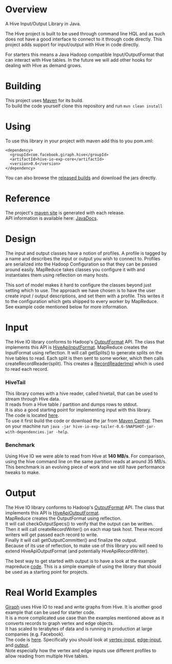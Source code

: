 # Overview #

A Hive Input/Output Library in Java.

The Hive project is built to be used through command line HQL and as such does
not have a good interface to connect to it through code directly. This project
adds support for input/output with Hive in code directly.

For starters this means a Java Hadoop compatible Input/OutputFormat that can
interact with Hive tables. In the future we will add other hooks for dealing
with Hive as demand grows.

# Building #

This project uses [Maven](http://maven.apache.org/) for its build.<br/>
To build the code yourself clone this repository and run `mvn clean install`

# Using #
To use this library in your project with maven add this to you pom.xml:

    <dependency>
      <groupId>com.facebook.giraph.hive</groupId>
      <artifactId>hive-io-exp-core</artifactId>
      <version>0.6</version>
    </dependency>

You can also browse the
[released builds](http://search.maven.org/#search%7Cga%7C1%7Ccom.facebook.giraph.hive)
and download the jars directly.

# Reference #

The project's [maven site](http://facebook.github.io/hive-io-experimental/) is generated with each release.
<br/>
API information is available here: 
[JavaDocs](http://facebook.github.io/hive-io-experimental/apidocs/index.html).

# Design #
The input and output classes have a notion of profiles.
A profile is tagged by a name and describes the input or output you wish to connect to.
Profiles are serialized into the Hadoop Configuration so that they can be passed around easily.
MapReduce takes classes you configure it with and instantiates them using reflection on many hosts.

This sort of model makes it hard to configure the classes beyond just setting which to use.
The approach we have chosen is to have the user create input / output descriptions, and set them with a profile.
This writes it to the configuration which gets shipped to every worker by MapReduce.
See example code mentioned below for more information.

# Input #
The Hive IO library conforms to Hadoop's
[OutputFormat](http://hadoop.apache.org/docs/r0.23.6/api/org/apache/hadoop/mapreduce/InputFormat.html) API.
The class that implements this API is
[HiveApiInputFormat](hive-io-exp-core/src/main/java/com/facebook/giraph/hive/input/HiveApiInputFormat.java).
MapReduce creates the InputFormat using reflection.
It will call getSplits() to generate splits on the hive tables to read.
Each split is then sent to some worker, which then calls createRecordReader(split).
This creates a
[RecordReaderImpl](hive-io-exp-core/src/main/java/com/facebook/giraph/hive/input/RecordReaderImpl.java)
which is used to read each record.

### HiveTail ###
This library comes with a hive reader, called hivetail, that can be used to stream through Hive data.
<br/>
It reads from a Hive table / partition and dumps rows to stdout.
<br/>
It is also a good starting point for implementing input with this library.
<br/>
The code is located [here](https://github.com/facebook/hive-io-experimental/tree/master/hive-io-exp-tailer/src/main/java/com/facebook/giraph/hive/tailer).
<br/>
To use it first build the code or download the jar from
[Maven Central](http://search.maven.org/#artifactdetails%7Ccom.facebook.giraph.hive%7Chive-io-exp-tailer%7C0.6%7Cjar).
Then on your machine run `java -jar hive-io-exp-tailer-0.6-SNAPSHOT-jar-with-dependencies.jar -help`.

### Benchmark ###
Using Hive IO we were able to read from Hive at **140 MB/s**.
For comparison, using the hive command line on the same partition reads at around 35 MB/s.
This benchmark is an evolving piece of work and we still have performance tweaks to make.

# Output #
The Hive IO library conforms to Hadoop's
[OutputFormat](http://hadoop.apache.org/docs/r0.23.6/api/org/apache/hadoop/mapreduce/OutputFormat.html) API.
The class that implements this API is
[HiveApiOutputFormat](hive-io-exp-core/src/main/java/com/facebook/giraph/hive/output/HiveApiOutputFormat.java).
<br/>
MapReduce creates the OutputFormat using reflection.
<br/>
It will call checkOutputSpecs() to verify that the output can be written.
<br/>
Then it will call createRecordWriter() on each map task host.
These record writers will get passed each record to write.
<br/>
Finally it will call getOutputCommitter() and finalize the output.
<br/>
Because of its use of reflection, to make use of this library you will need to extend HiveApiOutputFormat (and potentially HiveApiRecordWriter).

The best way to get started with output is to have a look at the example mapreduce
[code](hive-io-exp-cmdline/src/main/java/com/facebook/giraph/hive/).
This is a simple example of using the library that should be used as a starting point for projects. 

# Real World Examples #
[Giraph](http://giraph.apache.org/) uses Hive IO to read and write graphs from Hive.
It is another good example that can be used for starter code.
<br/>
It is a more complicated use case than the examples mentioned above as it converts records to graph vertex and edge objects.
<br/>
It has scaled to terabytes of data and is running in production at large companies (e.g. Facebook).
<br/>
The code is
[here](https://github.com/apache/giraph/tree/trunk/giraph-hive/src/main/java/org/apache/giraph/hive).
Specifically you should look at
[vertex-input](https://github.com/apache/giraph/blob/trunk/giraph-hive/src/main/java/org/apache/giraph/hive/input/vertex/HiveVertexInputFormat.java),
[edge-input](https://github.com/apache/giraph/blob/trunk/giraph-hive/src/main/java/org/apache/giraph/hive/input/edge/HiveEdgeInputFormat.java),
and [output](https://github.com/apache/giraph/blob/trunk/giraph-hive/src/main/java/org/apache/giraph/hive/output/HiveVertexOutputFormat.java).
<br/>
Note especially how the vertex and edge inputs use different profiles to allow reading from multiple Hive tables.
